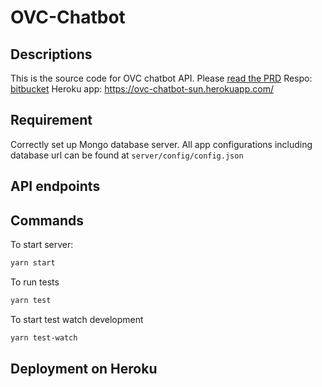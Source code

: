 # OVC-Chatbot

## Descriptions

This is the source code for OVC chatbot API.
Please [read the PRD](http://bit.ly/2voU8bQ)
Respo: [bitbucket](https://bitbucket.org/account/user/solutions-union/projects/OV)
Heroku app: https://ovc-chatbot-sun.herokuapp.com/

## Requirement
Correctly set up Mongo database server.
All app configurations including database url can be found at `server/config/config.json`

## API endpoints


## Commands
To start server:
```bash
yarn start
```

To run tests
```bash
yarn test
```

To start test watch development
```bash
yarn test-watch
```

## Deployment on Heroku
